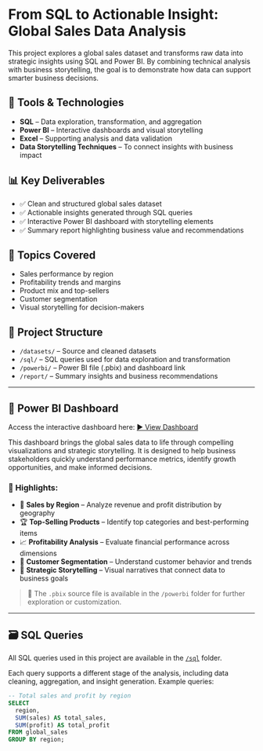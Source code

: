 # From SQL to Actionable Insight: Global Sales Data Analysis

This project explores a global sales dataset and transforms raw data into strategic insights using SQL and Power BI. By combining technical analysis with business storytelling, the goal is to demonstrate how data can support smarter business decisions.

## 🔧 Tools & Technologies

- **SQL** – Data exploration, transformation, and aggregation
- **Power BI** – Interactive dashboards and visual storytelling
- **Excel** – Supporting analysis and data validation
- **Data Storytelling Techniques** – To connect insights with business impact

## 📊 Key Deliverables

- ✅ Clean and structured global sales dataset
- ✅ Actionable insights generated through SQL queries
- ✅ Interactive Power BI dashboard with storytelling elements
- ✅ Summary report highlighting business value and recommendations

## 🧠 Topics Covered

- Sales performance by region
- Profitability trends and margins
- Product mix and top-sellers
- Customer segmentation
- Visual storytelling for decision-makers

## 📁 Project Structure

- `/datasets/` – Source and cleaned datasets
- `/sql/` – SQL queries used for data exploration and transformation
- `/powerbi/` – Power BI file (.pbix) and dashboard link
- `/report/` – Summary insights and business recommendations

---

## 🔗 Power BI Dashboard

Access the interactive dashboard here: [▶️ View Dashboard](https://bit.ly/erivelton-mendonca_global_sales)

This dashboard brings the global sales data to life through compelling visualizations and strategic storytelling. It is designed to help business stakeholders quickly understand performance metrics, identify growth opportunities, and make informed decisions.

### 📌 Highlights:
- 📍 **Sales by Region** – Analyze revenue and profit distribution by geography
- 🏆 **Top-Selling Products** – Identify top categories and best-performing items
- 📈 **Profitability Analysis** – Evaluate financial performance across dimensions
- 🧠 **Customer Segmentation** – Understand customer behavior and trends
- 🎯 **Strategic Storytelling** – Visual narratives that connect data to business goals

> 📁 The `.pbix` source file is available in the `/powerbi` folder for further exploration or customization.

---

## 🗃️ SQL Queries

All SQL queries used in this project are available in the [`/sql`](./sql) folder.

Each query supports a different stage of the analysis, including data cleaning, aggregation, and insight generation. Example queries:

```sql
-- Total sales and profit by region
SELECT
  region,
  SUM(sales) AS total_sales,
  SUM(profit) AS total_profit
FROM global_sales
GROUP BY region;
